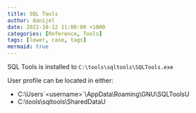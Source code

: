 ```yaml
---
title: SQL Tools
author: danijel
date: 2022-10-12 11:00:00 +1000
categories: [Reference, Tools]
tags: [lower, case, tags]
mermaid: true
---
```


SQL Tools is installed to `C:\tools\sqltools\SQLTools.exe`

User profile can be located in either:

- C:\Users\`&lt;username&gt;`\AppData\Roaming\GNU\SQLToolsU
- C:\tools\sqltools\SharedDataU